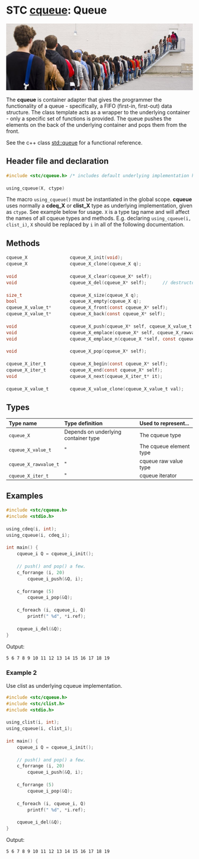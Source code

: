 # STC [cqueue](../stc/cqueue.h): Queue
![Queue](pics/queue.jpg)

The **cqueue** is container adapter that gives the programmer the functionality of a queue - specifically, a FIFO (first-in, first-out) data structure. The class template acts as a wrapper to the underlying container - only a specific set of functions is provided. The queue pushes the elements on the back of the underlying container and pops them from the front.

See the c++ class [std::queue](https://en.cppreference.com/w/cpp/container/queue) for a functional reference.

## Header file and declaration
```c
#include <stc/cqueue.h> /* includes default underlying implementation header cdeq.h */

using_cqueue(X, ctype)
```
The macro `using_cqueue()` must be instantiated in the global scope. **cqueue** uses normally
a **cdeq_X** or **clist_X** type as underlying implementation, given as `ctype`. See example below for usage.
`X` is a type tag name and will affect the names of all cqueue types and methods. E.g. declaring
`using_cqueue(i, clist_i)`, `X` should be replaced by `i` in all of the following documentation.

## Methods

```c
cqueue_X                cqueue_X_init(void);
cqueue_X                cqueue_X_clone(cqueue_X q);

void                    cqueue_X_clear(cqueue_X* self);
void                    cqueue_X_del(cqueue_X* self);      // destructor

size_t                  cqueue_X_size(cqueue_X q);
bool                    cqueue_X_empty(cqueue_X q);
cqueue_X_value_t*       cqueue_X_front(const cqueue_X* self);
cqueue_X_value_t*       cqueue_X_back(const cqueue_X* self);

void                    cqueue_X_push(cqueue_X* self, cqueue_X_value_t value);
void                    cqueue_X_emplace(cqueue_X* self, cqueue_X_rawvalue_t raw);
void                    cqueue_X_emplace_n(cqueue_X *self, const cqueue_X_rawvalue_t arr[], size_t n);

void                    cqueue_X_pop(cqueue_X* self);

cqueue_X_iter_t         cqueue_X_begin(const cqueue_X* self);
cqueue_X_iter_t         cqueue_X_end(const cqueue_X* self);
void                    cqueue_X_next(cqueue_X_iter_t* it);

cqueue_X_value_t        cqueue_X_value_clone(cqueue_X_value_t val);
```

## Types

| Type name             | Type definition                        | Used to represent...     |
|:----------------------|:---------------------------------------|:-------------------------|
| `cqueue_X`            | Depends on underlying container type   | The cqueue type          |
| `cqueue_X_value_t`    |                   "                    | The cqueue element type  |
| `cqueue_X_rawvalue_t` |                   "                    | cqueue raw value type    |
| `cqueue_X_iter_t`     |                   "                    | cqueue iterator          |

## Examples
```c
#include <stc/cqueue.h>
#include <stdio.h>

using_cdeq(i, int);
using_cqueue(i, cdeq_i);

int main() {
    cqueue_i Q = cqueue_i_init();

    // push() and pop() a few.
    c_forrange (i, 20)
        cqueue_i_push(&Q, i);

    c_forrange (5)
        cqueue_i_pop(&Q);

    c_foreach (i, cqueue_i, Q)
        printf(" %d", *i.ref);

    cqueue_i_del(&Q);
}
```
Output:
```
5 6 7 8 9 10 11 12 13 14 15 16 17 18 19
```
### Example 2
Use clist as underlying cqueue implementation.
```c
#include <stc/cqueue.h>
#include <stc/clist.h>
#include <stdio.h>

using_clist(i, int);
using_cqueue(i, clist_i);

int main() {
    cqueue_i Q = cqueue_i_init();

    // push() and pop() a few.
    c_forrange (i, 20)
        cqueue_i_push(&Q, i);

    c_forrange (5)
        cqueue_i_pop(&Q);

    c_foreach (i, cqueue_i, Q)
        printf(" %d", *i.ref);

    cqueue_i_del(&Q);
}
```
Output:
```
5 6 7 8 9 10 11 12 13 14 15 16 17 18 19
```
